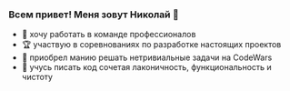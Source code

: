 ### Всем привет! Меня зовут Николай 👋
- :briefcase: хочу работать в команде профессионалов
- :trophy: участвую в соревнованиях по разработке настоящих проектов
- :key: приобрел манию решать нетривиальные задачи на CodeWars
- :dart: учусь писать код сочетая лаконичность, функциональность и чистоту

<!--
**NikolayMishaev/NikolayMishaev** is a ✨ _special_ ✨ repository because its `README.md` (this file) appears on your GitHub profile.

Here are some ideas to get you started:

- 🔭 I’m currently working on ...
- 🌱 I’m currently learning ...
- 👯 I’m looking to collaborate on ...
- 🤔 I’m looking for help with ...
- 💬 Ask me about ...
- 📫 How to reach me: ...
- 😄 Pronouns: ...
- ⚡ Fun fact: ...
-->
